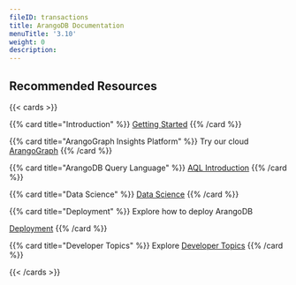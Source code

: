 ```yaml
---
fileID: transactions
title: ArangoDB Documentation
menuTitle: '3.10'
weight: 0
description: 
---
```


## Recommended Resources
{{< cards >}}

{{% card title="Introduction" %}}
[Getting Started](introduction/getting-started/)
{{% /card %}}

{{% card title="ArangoGraph Insights Platform" %}}
Try our cloud
[ArangoGraph](arangograph/)
{{% /card %}}

{{% card title="ArangoDB Query Language" %}}
[AQL Introduction](aql/)
{{% /card %}}

{{% card title="Data Science" %}}
[Data Science](data-science/)
{{% /card %}}

{{% card title="Deployment" %}}
Explore how to deploy ArangoDB

[Deployment](deploying/)
{{% /card %}}

{{% card title="Developer Topics" %}}
Explore
[Developer Topics](developer/)
{{% /card %}}

{{< /cards >}}